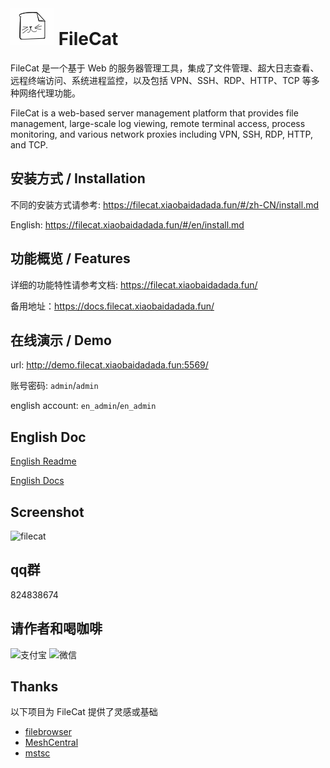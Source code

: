 
# ![](./src/web/meta/resources/img/logo-70.png) FileCat

FileCat 是一个基于 Web 的服务器管理工具，集成了文件管理、超大日志查看、远程终端访问、系统进程监控，以及包括 VPN、SSH、RDP、HTTP、TCP 等多种网络代理功能。

FileCat is a web-based server management platform that provides file management, large-scale log viewing, remote terminal access, process monitoring, and various network proxies including VPN, SSH, RDP, HTTP, and TCP.

## 安装方式 / Installation
不同的安装方式请参考: https://filecat.xiaobaidadada.fun/#/zh-CN/install.md

English: https://filecat.xiaobaidadada.fun/#/en/install.md


## 功能概览 / Features
详细的功能特性请参考文档: https://filecat.xiaobaidadada.fun/

备用地址：https://docs.filecat.xiaobaidadada.fun/

##  在线演示 / Demo
url: http://demo.filecat.xiaobaidadada.fun:5569/

账号密码: `admin`/`admin`

english account: `en_admin`/`en_admin`

## English Doc
[English Readme](./doc/EN_README.md)

[English Docs](https://filecat.xiaobaidadada.fun/#/en/)

##  Screenshot
![filecat](https://github.com/user-attachments/assets/e1cd2e78-7ff3-4c91-abb5-10f1ee68811a)

##  qq群
824838674
## 请作者和喝咖啡

![支付宝](https://github.com/user-attachments/assets/4e89b019-35c7-47be-a419-c83283b841e8)
![微信](https://github.com/user-attachments/assets/69af3b89-9a91-4f44-b511-c4094c1064ab)

##  Thanks
以下项目为 FileCat 提供了灵感或基础

- [filebrowser](https://github.com/filebrowser/filebrowser)
- [MeshCentral](https://github.com/Ylianst/MeshCentral)
- [mstsc](https://github.com/citronneur/mstsc.js)
